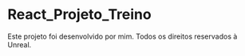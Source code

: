 # React_Projeto_Treino
 Este projeto foi desenvolvido por mim. Todos os direitos reservados à Unreal.
